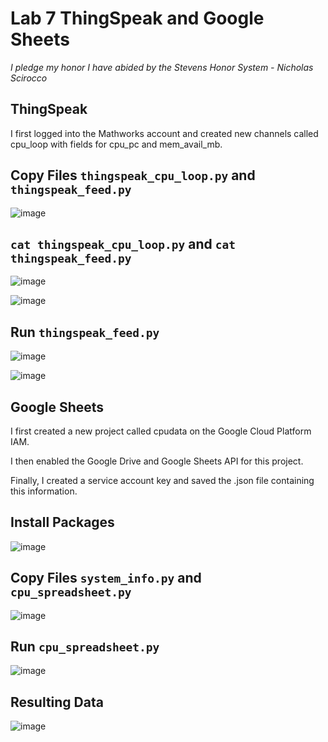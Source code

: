 # Lab 7 ThingSpeak and Google Sheets

*I pledge my honor I have abided by the Stevens Honor System - Nicholas Scirocco*

## ThingSpeak

I first logged into the Mathworks account and created new channels called cpu_loop with fields for cpu_pc and mem_avail_mb.

## Copy Files `thingspeak_cpu_loop.py` and `thingspeak_feed.py`

![image](https://github.com/user-attachments/assets/71c64266-8517-4338-b501-5214468fdcf7)

## `cat thingspeak_cpu_loop.py` and `cat thingspeak_feed.py`

![image](https://github.com/user-attachments/assets/16c2b6b3-7dbb-46f1-b2f9-6aa54995b5c0)

![image](https://github.com/user-attachments/assets/ec4b8846-470a-4809-b965-acc9647f2299)

## Run `thingspeak_feed.py`

![image](https://github.com/user-attachments/assets/9bd24ce5-ccd4-4673-9b5e-10e651d4d51e)

![image](https://github.com/user-attachments/assets/0453508b-12c6-4e8d-a034-15714b9399c3)


## Google Sheets

I first created a new project called cpudata on the Google Cloud Platform IAM. 

I then enabled the Google Drive and Google Sheets API for this project. 

Finally, I created a service account key and saved the .json file containing this information.

## Install Packages

![image](https://github.com/user-attachments/assets/e0179286-9ce3-44b2-aead-dbf630e6d90b)

## Copy Files `system_info.py` and `cpu_spreadsheet.py`

![image](https://github.com/user-attachments/assets/1c651f62-3660-41e1-b808-d99ec7a94b0b)

## Run `cpu_spreadsheet.py`

![image](https://github.com/user-attachments/assets/0daca2e7-b254-4dca-9293-67d2a123e18e)

## Resulting Data

![image](https://github.com/user-attachments/assets/6ef94232-afca-4f8e-9d3a-63392cd5181b)
